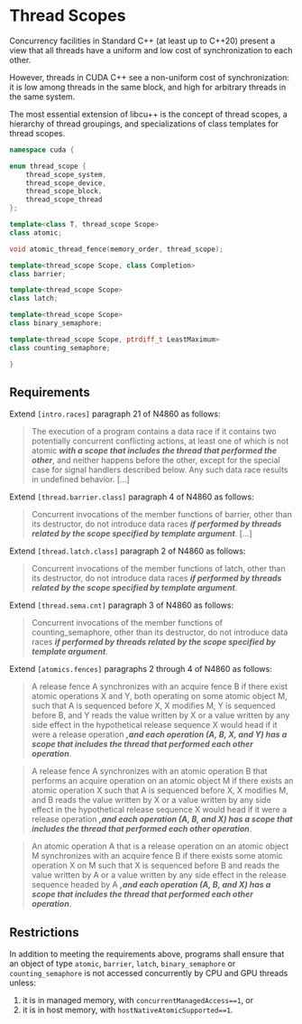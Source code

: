 # Thread Scopes

Concurrency facilities in Standard C++ (at least up to C++20) present a view that all threads have a uniform and low cost of synchronization to each other.

However, threads in CUDA C++ see a non-uniform cost of synchronization: it is low among threads in the same block, and high for arbitrary threads in the same system.

The most essential extension of libcu++ is the concept of thread scopes, a hierarchy of thread groupings, and specializations of class templates for thread scopes.

```c++
namespace cuda {

enum thread_scope {
    thread_scope_system,
    thread_scope_device,
    thread_scope_block,
    thread_scope_thread
};

template<class T, thread_scope Scope>
class atomic;

void atomic_thread_fence(memory_order, thread_scope);

template<thread_scope Scope, class Completion>
class barrier;

template<thread_scope Scope>
class latch;

template<thread_scope Scope>
class binary_semaphore;

template<thread_scope Scope, ptrdiff_t LeastMaximum>
class counting_semaphore;

}
```

## Requirements

Extend `[intro.races]` paragraph 21 of N4860 as follows:

> The execution of a program contains a data race if it contains two potentially concurrent conflicting actions, at least one of which is not atomic ***with a scope that includes the thread that performed the other***, and neither happens before the other, except for the special case for signal handlers described below. Any such data race results in undefined behavior. [...]

Extend `[thread.barrier.class]` paragraph 4 of N4860 as follows:

> Concurrent invocations of the member functions of barrier, other than its destructor, do not introduce data races ***if performed by threads related by the scope specified by template argument***. [...]

Extend `[thread.latch.class]` paragraph 2 of N4860 as follows:

> Concurrent invocations of the member functions of latch, other than its destructor, do not introduce data races ***if performed by threads related by the scope specified by template argument***.

Extend `[thread.sema.cnt]` paragraph 3 of N4860 as follows:

> Concurrent invocations of the member functions of counting_semaphore, other than its destructor, do not introduce data races ***if performed by threads related by the scope specified by template argument***.

Extend `[atomics.fences]` paragraphs 2 through 4 of N4860 as follows:

> A release fence A synchronizes with an acquire fence B if there exist atomic operations X and Y, both operating on some atomic object M, such that A is sequenced before X, X modifies M, Y is sequenced before B, and Y reads the value written by X or a value written by any side effect in the hypothetical release sequence X would head if it were a release operation ***,and each operation (A, B, X, and Y) has a scope that includes the thread that performed each other operation***.

> A release fence A synchronizes with an atomic operation B that performs an acquire operation on an atomic object M if there exists an atomic operation X such that A is sequenced before X, X modifies M, and B reads the value written by X or a value written by any side effect in the hypothetical release sequence X would head if it were a release operation ***,and each operation (A, B, and X) has a scope that includes the thread that performed each other operation***.

> An atomic operation A that is a release operation on an atomic object M synchronizes with an acquire fence B if there exists some atomic operation X on M such that X is sequenced before B and reads the value written by A or a value written by any side effect in the release sequence headed by A ***,and each operation (A, B, and X) has a scope that includes the thread that performed each other operation***.

## Restrictions

In addition to meeting the requirements above, programs shall ensure that an object of type `atomic`, `barrier`, `latch`, `binary_semaphore` or `counting_semaphore` is not accessed concurrently by CPU and GPU threads unless:
  1. it is in managed memory, with `concurrentManagedAccess==1`, or
  2. it is in host memory, with `hostNativeAtomicSupported==1`.
